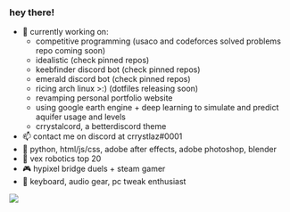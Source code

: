 ### hey there!
- 🔭 currently working on:
  - competitive programming (usaco and codeforces solved problems repo coming soon)
  - idealistic (check pinned repos)
  - keebfinder discord bot (check pinned repos)
  - emerald discord bot (check pinned repos)
  - ricing arch linux >:) (dotfiles releasing soon)
  - revamping personal portfolio website
  - using google earth engine + deep learning to simulate and predict aquifer usage and levels
  - crrystalcord, a betterdiscord theme
- 📫 contact me on discord at crrystlaz#0001
- 💼 python, html/js/css, adobe after effects, adobe photoshop, blender
- 🤖 vex robotics top 20
- 🎮 hypixel bridge duels + steam gamer
- 💜 keyboard, audio gear, pc tweak enthusiast


<a href="https://github.com/anuraghazra/github-readme-stats">
  <img align="center" src="https://github-readme-stats.vercel.app/api?username=crrystalz&show_icons=true&theme=tokyonight" />
</a>
